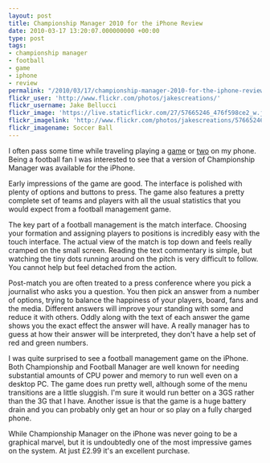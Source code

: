 ```yaml
---
layout: post
title: Championship Manager 2010 for the iPhone Review
date: 2010-03-17 13:20:07.000000000 +00:00
type: post
tags:
- championship manager
- football
- game
- iphone
- review
permalink: "/2010/03/17/championship-manager-2010-for-the-iphone-review/"
flickr_user: 'http://www.flickr.com/photos/jakescreations/'
flickr_username: Jake Bellucci
flickr_image: 'https://live.staticflickr.com/27/57665246_476f598ce2_w.jpg'
flickr_imagelink: 'http://www.flickr.com/photos/jakescreations/57665246/'
flickr_imagename: Soccer Ball
---
```

I often pass some time while traveling playing a [game](/2009/06/01/flightcontrol-review/) or
[two](/2009/04/02/wolfenstein-3d-iphone-review/) on my phone. Being a football fan I was interested to see
that a version of Championship Manager was available for the iPhone.

Early impressions of the game are good. The interface is polished with plenty of options and buttons to press.
The game also features a pretty complete set of teams and players with all the usual statistics that you would
expect from a football management game.

The key part of a football management is the match interface. Choosing your formation and assigning players to
positions is incredibly easy with the touch interface. The actual view of the match is top down and feels
really cramped on the small screen. Reading the text commentary is simple, but watching the tiny dots running
around on the pitch is very difficult to follow. You cannot help but feel detached from the action.

Post-match you are often treated to a press conference where you pick a journalist who asks you a question.
You then pick an answer from a number of options, trying to balance the happiness of your players, board, fans
and the media. Different answers will improve your standing with some and reduce it with others. Oddly along
with the text of each answer the game shows you the exact effect the answer will have. A really manager has to
guess at how their answer will be interpreted, they don't have a help set of red and green numbers.

I was quite surprised to see a football management game on the iPhone. Both Championship and Football Manager
are well known for needing substantial amounts of CPU power and memory to run well even on a desktop PC. The
game does run pretty well, although some of the menu transitions are a little sluggish. I'm sure it would run
better on a 3GS rather than the 3G that I have. Another issue is that the game is a huge battery drain and you
can probably only get an hour or so play on a fully charged phone.

While Championship Manager on the iPhone was never going to be a graphical marvel, but it is undoubtedly one
of the most impressive games on the system. At just £2.99 it's an excellent purchase.
